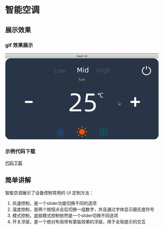 # 智能空调

## 展示效果

### gif 效果展示

![img](../_images/case3.gif)

### 示例代码下载

[代码下载](https://iotx-haas-linkin.oss-cn-shanghai.aliyuncs.com/o/config/public-examples/haasui_air_condition.zip)

## 简单讲解

智能空调展示了设备控制常用的 UI 定制方法：

1. 风速控制，是一个slider功能切换不同的选项
2. 温度控制，是两个按钮点击后切换一组数字，并且通过字体显示摄氏度符号
3. 模式控制，底部模式控制依然是一个slider切换不同选项
4. 开关浮层，是一个绝对布局带有蒙版效果的浮层，用于全局提示的交互